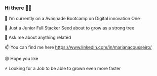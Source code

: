 ### Hi there :woman_technologist:

🔭 I’m currently on a Avannade Bootcamp on Digital innovation One

🌱 Just a Junior Full Stacker Seed about to grow as a strong tree

💬 Ask me about anything related

📫 You can find me here https://www.linkedin.com/in/marianacousseiro/


😄 Hope you like

⚡ Looking for a Job to be able to grown even more faster
